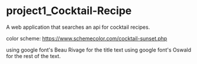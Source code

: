 # project1_Cocktail-Recipe
A web application that searches an api for cocktail recipes.

color scheme: https://www.schemecolor.com/cocktail-sunset.php

using google font's Beau Rivage for the title text
using google font's Oswald for the rest of the text.

